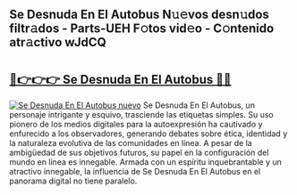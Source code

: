 ## Se Desnuda En El Autobus N𝚞𝚎vos desn𝚞dos filtr𝚊dos - Parts-UEH F𝚘tos vid𝚎o - C𝚘ntenido atr𝚊ctivo wJdCQ

# <h2><a href="http://mb47euh.tromn.icu/?c=Se+Desnuda+En+El+Autobus">🔗👉👉👉 Se Desnuda En El Autobus 🔗🔗</a></h2>

[![Se Desnuda En El Autobus nuevo](https://i.imgur.com/pEAQMta.gif)](http://mb47euh.tromn.icu/?c=Se+Desnuda+En+El+Autobus)
Se Desnuda En El Autobus, un personaje intrigante y esquivo, trasciende las etiquetas simples. Su uso pionero de los medios digitales para la autoexpresión ha cautivado y enfurecido a los observadores, generando debates sobre ética, identidad y la naturaleza evolutiva de las comunidades en línea. A pesar de la ambigüedad de sus objetivos futuros, su papel en la configuración del mundo en línea es innegable. Armada con un espíritu inquebrantable y un atractivo innegable, la influencia de Se Desnuda En El Autobus en el panorama digital no tiene paralelo.
